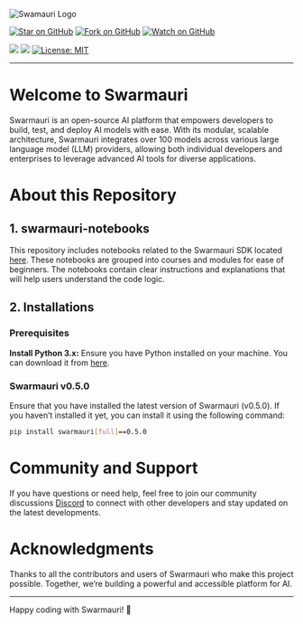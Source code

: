 ![Swamauri Logo](https://res.cloudinary.com/dbjmpekvl/image/upload/v1730099724/Swarmauri-logo-lockup-2048x757_hww01w.png)

[![Star on GitHub](https://img.shields.io/github/stars/swarmauri/swarmauri-notebooks?style=social)](https://github.com/swarmauri/swarmauri-notebooks/stargazers) [![Fork on GitHub](https://img.shields.io/github/forks/swarmauri/swarmauri-notebooks?style=social)](https://github.com/swarmauri/swarmauri-notebooks/network/members) [![Watch on GitHub](https://img.shields.io/github/watchers/swarmauri/swarmauri-notebooks?style=social)](https://github.com/swarmauri/swarmauri-notebooks/watchers)


![](https://hits.seeyoufarm.com/api/count/incr/badge.svg?url=https://github.com/swarmauri/swarmauri-swarmauri&count_bg=%2379C83D&title_bg=%23555555&icon=&icon_color=%23E7E7E7&title=hits&edge_flat=false) ![](https://img.shields.io/badge/Swarmauri-v0.5.0-blue) [![License: MIT](https://img.shields.io/badge/License-MIT-yellow.svg)](https://opensource.org/licenses/MIT) 

---

# Welcome to Swarmauri

Swarmauri is an open-source AI platform that empowers developers to build, test, and deploy AI models with ease. With its modular, scalable architecture, Swarmauri integrates over 100 models across various large language model (LLM) providers, allowing both individual developers and enterprises to leverage advanced AI tools for diverse applications.

# About this Repository

## 1. swarmauri-notebooks
This repository includes notebooks related to the Swarmauri SDK located [here](https://github.com/swarmauri/swarmauri-sdk/). These notebooks are grouped into courses and modules for ease of beginners. The notebooks contain clear instructions and explanations that will help users understand the code logic.  




## 2. Installations

### Prerequisites

**Install Python 3.x:** Ensure you have Python installed on your machine. You can download it from [here](https://pypi.org/project/swarmauri/).

### Swarmauri v0.5.0
Ensure that you have installed the latest version of Swarmauri (v0.5.0). If you haven’t installed it yet, you can install it using the following command:
```bash
pip install swarmauri[full]==0.5.0
```

# Community and Support
If you have questions or need help, feel free to join our community discussions [Discord](https://discord.gg/nBKuZ36x9Q) to connect with other developers and stay updated on the latest developments.

# Acknowledgments

Thanks to all the contributors and users of Swarmauri who make this project possible. Together, we’re building a powerful and accessible platform for AI.

---

Happy coding with Swarmauri! 🚀

